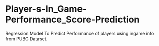 # Player-s-In_Game-Performance_Score-Prediction
Regression Model To Predict Performance of players using ingame info from PUBG Dataset.
